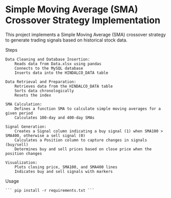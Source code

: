 # Simple Moving Average (SMA) Crossover Strategy Implementation

This project implements a Simple Moving Average (SMA) crossover strategy to generate trading signals based on historical stock data.


Steps

    Data Cleaning and Database Insertion:
        Reads data from Data.xlsx using pandas
        Connects to the MySQL database
        Inserts data into the HINDALCO_DATA table

    Data Retrieval and Preparation:
        Retrieves data from the HINDALCO_DATA table
        Sorts data chronologically
        Resets the index

    SMA Calculation:
        Defines a function SMA to calculate simple moving averages for a given period
        Calculates 100-day and 400-day SMAs

    Signal Generation:
        Creates a Signal column indicating a buy signal (1) when SMA100 > SMA400, otherwise a sell signal (0)
        Calculates a Position column to capture changes in signals (buy/sell)
        Determines buy and sell prices based on close price when the position changes

    Visualization:
        Plots closing price, SMA100, and SMA400 lines
        Indicates buy and sell signals with markers

Usage

    ``` pip install -r requirements.txt ``` 
